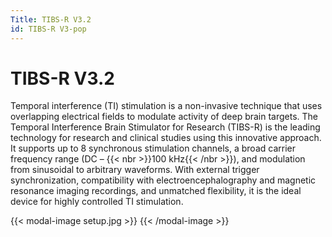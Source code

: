 ```yaml
---
Title: TIBS-R V3.2
id: TIBS-R V3-pop
---
```

# TIBS-R V3.2

Temporal interference (TI) stimulation is a non-invasive technique that uses overlapping electrical fields to modulate activity of deep brain targets. The Temporal Interference Brain Stimulator for Research (TIBS-R) is the leading technology for research and clinical studies using this innovative approach. It supports up to 8 synchronous stimulation channels, a broad carrier frequency range  (DC – {{< nbr >}}100 kHz{{< /nbr >}}), and modulation from sinusoidal to arbitrary waveforms. With external trigger synchronization, compatibility with electroencephalography and magnetic resonance imaging recordings, and unmatched flexibility, it is the ideal device for highly controlled TI stimulation.

{{< modal-image setup.jpg >}}
{{< /modal-image >}}


